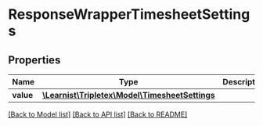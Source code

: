 # ResponseWrapperTimesheetSettings

## Properties
Name | Type | Description | Notes
------------ | ------------- | ------------- | -------------
**value** | [**\Learnist\Tripletex\Model\TimesheetSettings**](TimesheetSettings.md) |  | [optional] 

[[Back to Model list]](../../README.md#documentation-for-models) [[Back to API list]](../../README.md#documentation-for-api-endpoints) [[Back to README]](../../README.md)

